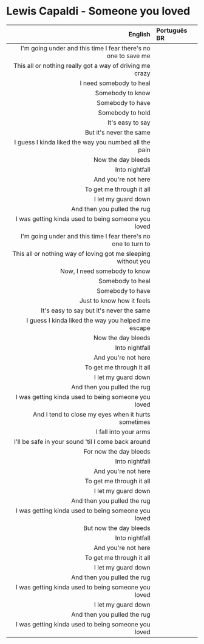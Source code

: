 # Lewis Capaldi - Someone you loved

| English | Português BR |
|------:|:--------------------|
| I'm going under and this time I fear there's no one to save me |
| This all or nothing really got a way of driving me crazy |
| I need somebody to heal |
| Somebody to know |
| Somebody to have |
| Somebody to hold |
| It's easy to say |
| But it's never the same |
| I guess I kinda liked the way you numbed all the pain |
| Now the day bleeds |
| Into nightfall |
| And you're not here |
| To get me through it all |
| I let my guard down |
| And then you pulled the rug |
| I was getting kinda used to being someone you loved |
| I'm going under and this time I fear there's no one to turn to |
| This all or nothing way of loving got me sleeping without you |
| Now, I need somebody to know |
| Somebody to heal |
| Somebody to have |
| Just to know how it feels |
| It's easy to say but it's never the same |
| I guess I kinda liked the way you helped me escape |
| Now the day bleeds |
| Into nightfall |
| And you're not here |
| To get me through it all |
| I let my guard down |
| And then you pulled the rug |
| I was getting kinda used to being someone you loved |
| And I tend to close my eyes when it hurts sometimes |
| I fall into your arms |
| I'll be safe in your sound 'til I come back around |
| For now the day bleeds |
| Into nightfall |
| And you're not here |
| To get me through it all |
| I let my guard down |
| And then you pulled the rug |
| I was getting kinda used to being someone you loved |
| But now the day bleeds |
| Into nightfall |
| And you're not here |
| To get me through it all |
| I let my guard down |
| And then you pulled the rug |
| I was getting kinda used to being someone you loved |
| I let my guard down |
| And then you pulled the rug |
| I was getting kinda used to being someone you loved |